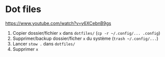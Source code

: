 # Dot files

https://www.youtube.com/watch?v=y6XCebnB9gs

1. Copier dossier/fichier `x` dans `dotfiles/` (`cp -r ~/.config/... .config`)
2. Supprimer/backup dossier/ficher `x` du système (`trash ~/.config/...`)
3. Lancer `stow .` dans `dotfiles/`
4. Supprimer `x`
